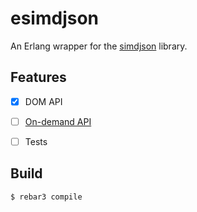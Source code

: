 esimdjson
=====

An Erlang wrapper for the [simdjson](https://github.com/simdjson/simdjson) library.

Features
--------
- [x] DOM API
- [ ] [On-demand API](https://github.com/simdjson/simdjson/blob/master/doc/ondemand.md)
- [ ] Tests


Build
-----

    $ rebar3 compile
